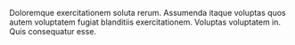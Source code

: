 Doloremque exercitationem soluta rerum. Assumenda itaque voluptas quos autem voluptatem fugiat blanditiis exercitationem. Voluptas voluptatem in. Quis consequatur esse.